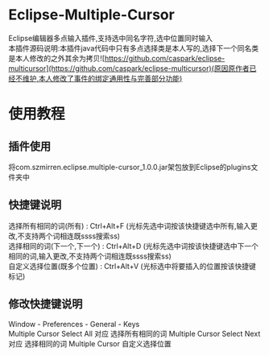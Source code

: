 # Eclipse-Multiple-Cursor
Eclipse编辑器多点输入插件,支持选中同名字符,选中位置同时输入<br>
本插件源码说明:本插件java代码中只有多点选择类是本人写的,选择下一个同名类是本人修改的之外其余为拷贝![https://github.com/caspark/eclipse-multicursor](https://github.com/caspark/eclipse-multicursor)(原因原作者已经不维护,本人修改了事件的绑定通用性与完善部分功能)
# 使用教程
## 插件使用
将com.szmirren.eclipse.multiple-cursor_1.0.0.jar架包放到Eclipse的plugins文件夹中<br>
## 快捷键说明
选择所有相同的词(所有) : Ctrl+Alt+F (光标先选中词按该快捷键选中所有,输入更改,不支持两个词相连既ssss搜索ss)<br>
选择相同的词(下一个,下一个) : Ctrl+Alt+D (光标先选中词按该快捷键选中下一个相同的词,输入更改,不支持两个词相连既ssss搜索ss)<br>
自定义选择位置(既多个位置) : Ctrl+Alt+V (光标选中将要插入的位置按该快捷键标记)<br>
## 修改快捷键说明
Window - Preferences - General - Keys <br>
Multiple Cursor Select All 对应 选择所有相同的词
Multiple Cursor Select Next 对应 选择相同的词
Multiple Cursor 自定义选择位置 
